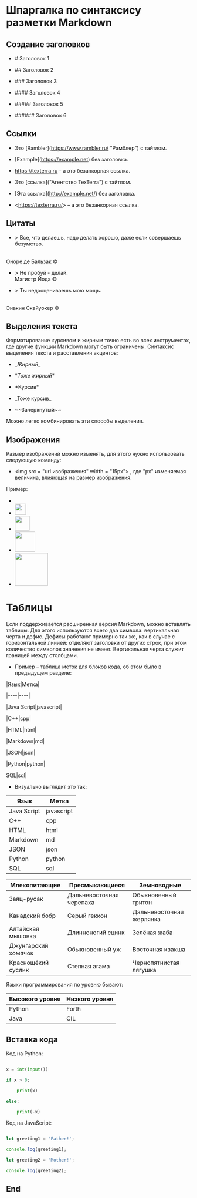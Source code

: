 # Шпаргалка по синтаксису разметки Markdown

## Создание заголовков

* \# Заголовок 1

* \## Заголовок 2

* \### Заголовок 3

* \#### Заголовок 4

* \##### Заголовок 5

* \###### Заголовок 6

## Ссылки

* Это \[Rambler](https://www.rambler.ru/ "Рамблер") с тайтлом.

* \[Example](https://example.net) без заголовка.

* https://texterra.ru - а это безанкорная ссылка.

* Это \[ссылка]("Агентство TexTerra") с тайтлом.

* \[Эта ссылка](http://example.net/) без заголовка.

* \<https://texterra.ru/&gt; – а это безанкорная ссылка.

## Цитаты

* \> Все, что делаешь, надо делать хорошо, даже если совершаешь безумство.
<br>
Оноре де Бальзак ©

* \> Не пробуй - делай.<br>
Магистр Йода ©

* \> Ты недооцениваешь мою мощь. 
<br>
Энакин Скайуокер ©

## Выделения текста
Форматирование курсивом и жирным точно есть во всех инструментах, где другие функции Markdown могут быть ограничены. Синтаксис выделения текста и расставления акцентов:

* \__Жирный__

* \**Тоже жирный**

* \*Курсив*

* \_Тоже курсив_

* \~~Зачеркнутый~~

Можно легко комбинировать эти способы выделения.

## Изображения

Размер изображений можно изменять, для этого нужно использовать следующую команду: 

* \<img src = "url изображения" width = "15px"> , где "px" изменяемая величина, влияющая на размер изображения.

Пример:

* <img src = "https://texterra.ru/upload/medialibrary/312/bd0mepuypjdjyr9eytlavyklc0bku0eg/10.webp" width = "15px">

* <img src = "https://texterra.ru/upload/medialibrary/312/bd0mepuypjdjyr9eytlavyklc0bku0eg/10.webp" width = "30px">

* <img src = "https://texterra.ru/upload/medialibrary/312/bd0mepuypjdjyr9eytlavyklc0bku0eg/10.webp" width = "40px">

* <img src = "https://texterra.ru/upload/medialibrary/312/bd0mepuypjdjyr9eytlavyklc0bku0eg/10.webp" width = "55px">

* <img src = "https://texterra.ru/upload/medialibrary/312/bd0mepuypjdjyr9eytlavyklc0bku0eg/10.webp" width = "90px">

# Таблицы

Если поддерживается расширенная версия Markdown, можно вставлять таблицы. Для этого используются всего два символа: вертикальная черта и дефис. Дефисы работают примерно так же, как в случае с горизонтальной линией: отделяют заголовки от других строк, при этом количество символов значения не имеет. Вертикальная черта служит границей между столбцами.

* Пример – таблица меток для блоков кода, об этом было в предыдущем разделе:

|Язык|Метка|

|----|----|

|Java Script|javascript|

|C++|cpp|

|HTML|html|

|Markdown|md|

|JSON|json|

|Python|python|

SQL|sql|

* Визуально выглядит это так:

|Язык|Метка|
|----|----|
|Java Script|javascript|
|C++|cpp|
|HTML|html|
|Markdown|md|
|JSON|json|
|Python|python|
|SQL|sql|

|Млекопитающие|Пресмыкающиеся|Земноводные|
|----|----|----|
|Заяц-русак|Дальневосточная черепаха|Обыкновенный тритон|
|Канадский бобр|Серый геккон|Дальневосточная жерлянка|
|Алтайская мышовка|Длинноногий сцинк|Зелёная жаба|
|Джунгарский хомячок|Обыкновенный уж|Восточная квакша|
|Краснощёкий суслик|Степная агама|Чернопятнистая лягушка|

Языки программирования по уровню бывают:

|Высокого уровня|Низкого уровня|
|----|----|
|Python|Forth|
|Java|CIL|

## Вставка кода

Код на Python:

```python

x = int(input())

if x > 0:

    print(x)

else:

    print(-x)

```
Код на JavaScript:

```javascript

let greeting1 = 'Father!';

console.log(greeting1);

let greeting2 = 'Mother!';

console.log(greeting2);

```

## End